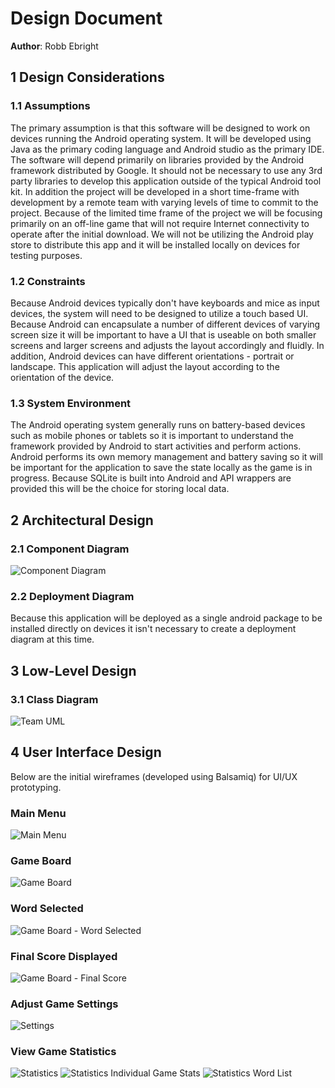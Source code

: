# Design Document

**Author**: Robb Ebright

## 1 Design Considerations

### 1.1 Assumptions

The primary assumption is that this software will be designed to work on devices running the Android operating system. It will be developed using Java as the primary coding language and Android studio as the primary IDE.
The software will depend primarily on libraries provided by the Android framework distributed by Google. It should not be necessary to use any 3rd party libraries to develop this application outside of the typical Android tool kit.
In addition the project will be developed in a short time-frame with development by a remote team with varying levels of time to commit to the project.
Because of the limited time frame of the project we will be focusing primarily on an off-line game that will not require Internet connectivity to operate after the initial download.
We will not be utilizing the Android play store to distribute this app and it will be installed locally on devices for testing purposes.

### 1.2 Constraints

Because Android devices typically don't have keyboards and mice as input devices, the system will need to be designed to utilize a touch based UI.
Because Android can encapsulate a number of different devices of varying screen size it will be important to have a UI that is useable on both smaller screens and larger screens and adjusts the layout accordingly and fluidly.
In addition, Android devices can have different orientations - portrait or landscape. This application will adjust the layout according to the orientation of the device.

### 1.3 System Environment

The Android operating system generally runs on battery-based devices such as mobile phones or tablets so it is important to understand the framework provided by Android to start activities and perform actions.
Android performs its own memory management and battery saving so it will be important for the application to save the state locally as the game is in progress.
Because SQLite is built into Android and API wrappers are provided this will be the choice for storing local data.

## 2 Architectural Design

### 2.1 Component Diagram
![Component Diagram](images/component-diagram.png)

### 2.2 Deployment Diagram

Because this application will be deployed as a single android package to be installed directly on devices it isn't necessary to create a deployment diagram at this time.

## 3 Low-Level Design

### 3.1 Class Diagram
![Team UML](design-team.jpeg)

## 4 User Interface Design
Below are the initial wireframes (developed using Balsamiq) for UI/UX prototyping.
### Main Menu
![Main Menu](images/main-menu.png)

### Game Board
![Game Board](images/game-board.png)

### Word Selected
![Game Board - Word Selected](images/game-board-word-selected.png)

### Final Score Displayed
![Game Board - Final Score](images/game-board-final-score.png)

### Adjust Game Settings
![Settings](images/settings.png)

### View Game Statistics
![Statistics](images/statistics.png)
![Statistics Individual Game Stats](images/statistics-individual-game.png)
![Statistics Word List](images/word-statistics.png)

